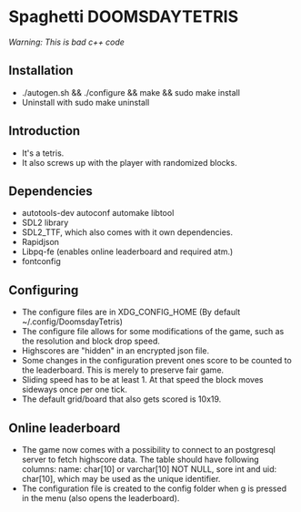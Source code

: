 # Spaghetti DOOMSDAYTETRIS
*Warning: This is bad c++ code*

## Installation
* ./autogen.sh && ./configure && make && sudo make install
* Uninstall with sudo make uninstall


## Introduction
* It's a tetris.
* It also screws up with the player with randomized blocks.

## Dependencies
* autotools-dev autoconf automake libtool
* SDL2 library
* SDL2_TTF, which also comes with it own dependencies.
* Rapidjson
* Libpq-fe (enables online leaderboard and required atm.)
* fontconfig

## Configuring
* The configure files are in XDG_CONFIG_HOME (By default ~/.config/DoomsdayTetris)
* The configure file allows for some modifications of the game, such as the resolution and block drop speed.
* Highscores are "hidden" in an encrypted json file.
* Some changes in the configuration prevent ones score to be counted to the leaderboard. This is merely to preserve fair game.
* Sliding speed has to be at least 1. At that speed the block moves sideways once per one tick.
* The default grid/board that also gets scored is 10x19.

## Online leaderboard
* The game now comes with a possibility to connect to an postgresql server to fetch highscore data. The table should have following columns: name: char[10] or varchar[10] NOT NULL, sore
int and uid: char[10], which may be used as the unique identifier.
* The configuration file is created to the config folder when g is pressed in the menu (also opens the leaderboard).
